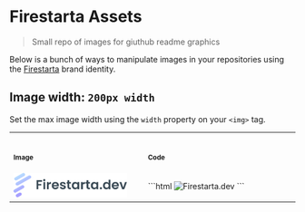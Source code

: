 # Firestarta Assets
> Small repo of images for giuthub readme graphics

Below is a bunch of ways to manipulate images in your repositories using the [Firestarta](https://firestarta.dev) brand identity.


## Image width: `200px width`
Set the max image width using the `width` property on your `<img>` tag.

<table>
<tr>
<th align="left">
<img width="441" height="1">
<p> 
<small>
Image
</small>
</p>
</th>
<th align="left">
<img width="441" height="1">
<p> 
<small>
Code
</small>
</p>
</th>
</tr>
<tr>
<td>
<picture>
<source media="(prefers-color-scheme: dark)" srcset="./assets/logo-dark.png">
<img alt="Firestarta.dev" src="./assets/logo-light.png" width="200">
</picture>
</td>
<td>
<!-- REMOVE THE BACKSLASHES -->
```html
<img alt="Firestarta.dev" src=".." width="200">
```
</td>
</tr>
</table>
